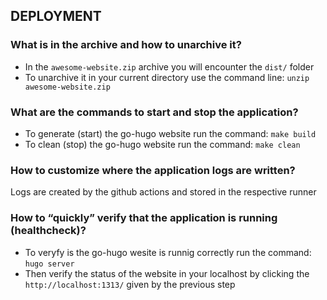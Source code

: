 ## DEPLOYMENT

### What is in the archive and how to unarchive it?

-   In the `awesome-website.zip` archive you will encounter the `dist/` folder
-   To unarchive it in your current directory use the command line: `unzip awesome-website.zip`

### What are the commands to start and stop the application?

-   To generate (start) the go-hugo website run the command: `make build`
-   To clean (stop) the go-hugo website run the command: `make clean`

### How to customize where the application logs are written?

Logs are created by the github actions and stored in the respective runner

### How to “quickly” verify that the application is running (healthcheck)?

-   To veryfy is the go-hugo wesite is runnig correctly run the command: `hugo server`
-   Then verify the status of the website in your localhost by clicking the `http://localhost:1313/` given by the previous step
